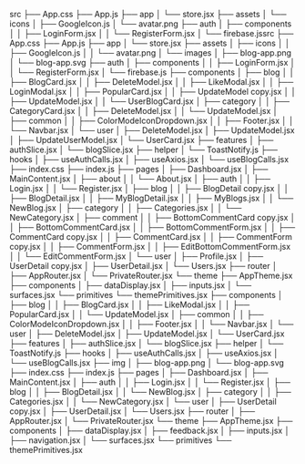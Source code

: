 src
├── App.css
├── App.js
├── app
│   └── store.jsx
├── assets
│   └── icons
│       ├── GoogleIcon.js
│       └── avatar.png
├── auth
│   ├── components
│   │   ├── LoginForm.jsx
│   │   └── RegisterForm.jsx
│   └── firebase.jssrc
                   ├── App.css
                   ├── App.js
                   ├── app
                   │   └── store.jsx
                   ├── assets
                   │   ├── icons
                   │   │   ├── GoogleIcon.js
                   │   │   └── avatar.png
                   │   └── images
                   │       ├── blog-app.png
                   │       └── blog-app.svg
                   ├── auth
                   │   ├── components
                   │   │   ├── LoginForm.jsx
                   │   │   └── RegisterForm.jsx
                   │   └── firebase.js
                   ├── components
                   │   ├── blog
                   │   │   ├── BlogCard.jsx
                   │   │   ├── DeleteModel.jsx
                   │   │   ├── LikeModal.jsx
                   │   │   ├── LoginModal.jsx
                   │   │   ├── PopularCard.jsx
                   │   │   ├── UpdateModel copy.jsx
                   │   │   ├── UpdateModel.jsx
                   │   │   └── UserBlogCard.jsx
                   │   ├── category
                   │   │   ├── CategoryCard.jsx
                   │   │   ├── DeleteModel.jsx
                   │   │   └── UpdateModel.jsx
                   │   ├── common
                   │   │   ├── ColorModeIconDropdown.jsx
                   │   │   ├── Footer.jsx
                   │   │   └── Navbar.jsx
                   │   └── user
                   │       ├── DeleteModel.jsx
                   │       ├── UpdateModel.jsx
                   │       ├── UpdateUserModel.jsx
                   │       └── UserCard.jsx
                   ├── features
                   │   ├── authSlice.jsx
                   │   └── blogSlice.jsx
                   ├── helper
                   │   └── ToastNotify.js
                   ├── hooks
                   │   ├── useAuthCalls.jsx
                   │   ├── useAxios.jsx
                   │   └── useBlogCalls.jsx
                   ├── index.css
                   ├── index.js
                   ├── pages
                   │   ├── Dashboard.jsx
                   │   ├── MainContent.jsx
                   │   ├── about
                   │   │   └── About.jsx
                   │   ├── auth
                   │   │   ├── Login.jsx
                   │   │   └── Register.jsx
                   │   ├── blog
                   │   │   ├── BlogDetail copy.jsx
                   │   │   ├── BlogDetail.jsx
                   │   │   ├── MyBlogDetail.jsx
                   │   │   ├── MyBlogs.jsx
                   │   │   └── NewBlog.jsx
                   │   ├── category
                   │   │   ├── Categories.jsx
                   │   │   └── NewCategory.jsx
                   │   ├── comment
                   │   │   ├── BottomCommentCard copy.jsx
                   │   │   ├── BottomCommentCard.jsx
                   │   │   ├── BottomCommentForm.jsx
                   │   │   ├── CommentCard copy.jsx
                   │   │   ├── CommentCard.jsx
                   │   │   ├── CommentForm copy.jsx
                   │   │   ├── CommentForm.jsx
                   │   │   ├── EditBottomCommentForm.jsx
                   │   │   └── EditCommentForm.jsx
                   │   └── user
                   │       ├── Profile.jsx
                   │       ├── UserDetail copy.jsx
                   │       ├── UserDetail.jsx
                   │       └── Users.jsx
                   ├── router
                   │   ├── AppRouter.jsx
                   │   └── PrivateRouter.jsx
                   └── theme
                       ├── AppTheme.jsx
                       ├── components
                       │   ├── dataDisplay.jsx
                       │   ├── inputs.jsx
                       │   └── surfaces.jsx
                       └── primitives
                           └── themePrimitives.jsx
├── components
│   ├── blog
│   │   ├── BlogCard.jsx
│   │   ├── LikeModal.jsx
│   │   ├── PopularCard.jsx
│   │   └── UpdateModel.jsx
│   ├── common
│   │   ├── ColorModeIconDropdown.jsx
│   │   ├── Footer.jsx
│   │   └── Navbar.jsx
│   └── user
│       ├── DeleteModel.jsx
│       ├── UpdateModel.jsx
│       └── UserCard.jsx
├── features
│   ├── authSlice.jsx
│   └── blogSlice.jsx
├── helper
│   └── ToastNotify.js
├── hooks
│   ├── useAuthCalls.jsx
│   ├── useAxios.jsx
│   └── useBlogCalls.jsx
├── img
│   ├── blog-app.png
│   └── blog-app.svg
├── index.css
├── index.js
├── pages
│   ├── Dashboard.jsx
│   ├── MainContent.jsx
│   ├── auth
│   │   ├── Login.jsx
│   │   └── Register.jsx
│   ├── blog
│   │   ├── BlogDetail.jsx
│   │   └── NewBlog.jsx
│   ├── category
│   │   ├── Categories.jsx
│   │   └── NewCategory.jsx
│   └── user
│       ├── UserDetail copy.jsx
│       ├── UserDetail.jsx
│       └── Users.jsx
├── router
│   ├── AppRouter.jsx
│   └── PrivateRouter.jsx
└── theme
    ├── AppTheme.jsx
    ├── components
    │   ├── dataDisplay.jsx
    │   ├── feedback.jsx
    │   ├── inputs.jsx
    │   ├── navigation.jsx
    │   └── surfaces.jsx
    └── primitives
        └── themePrimitives.jsx